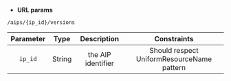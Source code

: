 * **URL params**

`/aips/{ip_id}/versions`  

Parameter | Type | Description | Constraints  
:-------: | :--: | :---------: | :---------:  
`ip_id` | String | the AIP identifier | Should respect UniformResourceName pattern  

